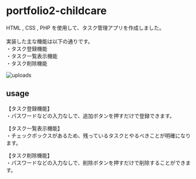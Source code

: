 # portfolio2-childcare
HTML , CSS  , PHP を使用して、タスク管理アプリを作成しました。<br>
<br>
実装した主な機能は以下の通りです。<br>
・タスク登録機能<br>
・タスク一覧表示機能<br>
・タスク削除機能<br>

![uploads](./uploads/readme-.png)

## usage
【タスク登録機能】<br>
・パスワードなどの入力なしで、追加ボタンを押すだけで登録できます。

【タスク一覧表示機能】<br>
・チェックボックスがあるため、残っているタスクとやるべきことが明確になります。

【タスク削除機能】<br>
・パスワードなどの入力なしで、削除ボタンを押すだけで削除することができます。
